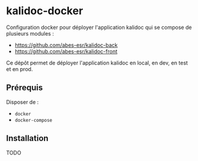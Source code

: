 # kalidoc-docker

Configuration docker pour déployer l'application kalidoc qui se compose de plusieurs modules :
- https://github.com/abes-esr/kalidoc-back 
- https://github.com/abes-esr/kalidoc-front

Ce dépôt permet de déployer l'application kalidoc en local, en dev, en test et en prod.

## Prérequis

Disposer de :
- ``docker``
- ``docker-compose``

## Installation

TODO
